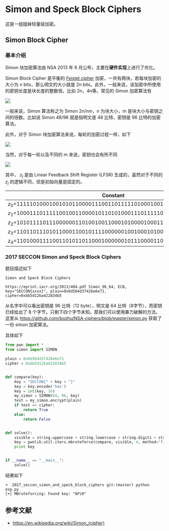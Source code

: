 # Simon and Speck Block Ciphers

这是一组姐妹轻量级加密。

## Simon Block Cipher

### 基本介绍

Simon 块加密算法由 NSA 2013 年 6 月公布，主要在**硬件实现**上进行了优化。

Simon Block Cipher 是平衡的 [Feistel cipher](https://en.wikipedia.org/wiki/Feistel_cipher) 加密，一共有两块，若每块加密的大小为 n bits，那么明文的大小就是 2n bits。此外，一般来说，该加密中所使用的密钥长度是块长度的整数倍，比如 2n，4n等。常见的 Simon 加密算法有

![](/crypto/blockcipher/figure/simon_cipher_mode.png)

一般来说，Simon 算法称之为  Simon 2*n*/nm，n 为块大小，m 是块大小与密钥之间的倍数。比如说 Simon 48/96 就是指明文是 48 比特，密钥是 96 比特的加密算法。

此外，对于 Simon 块加密算法来说，每轮的加密过程一样，如下

![](/crypto/blockcipher/figure/Simon_block_cipher.png)

当然，对于每一轮以及不同的 m 来说，密钥也会有所不同

![](/crypto/blockcipher/figure/simon_key_schedule.svg)

其中， $z_j$ 是由 Linear Feedback Shift Register (LFSR) 生成的，虽然对于不同的 $z_j$ 的逻辑不同，但是初始向量是固定的。

|                 Constant                 |
| :--------------------------------------: |
| $z_{0}$=11111010001001010110000111001101111101000100101011000011100110 |
| $z_{1}$=10001110111110010011000010110101000111011111001001100001011010 |
| $z_{2}$=10101111011100000011010010011000101000010001111110010110110011 |
| $z_{3}$=11011011101011000110010111100000010010001010011100110100001111 |
| $z_{4}$=11010001111001101011011000100000010111000011001010010011101111 |

### 2017 SECCON Simon and Speck Block Ciphers

题目描述如下

```
Simon and Speck Block Ciphers

https://eprint.iacr.org/2013/404.pdf Simon_96_64, ECB, key="SECCON{xxxx}", plain=0x6d564d37426e6e71, cipher=0xbb5d12ba422834b5
```

从名字中可以看出密钥是 96 比特（12 byte），明文是 64 比特（8字节），而密钥已经给出了 8 个字节，只剩下四个字节未知。那我们可以使用暴力破解的方法。这里从 https://github.com/bozhu/NSA-ciphers/blob/master/simon.py 获取了一份 simon 加密算法。

具体如下

```python
from pwn import *
from simon import SIMON

plain = 0x6d564d37426e6e71
cipher = 0xbb5d12ba422834b5


def compare(key):
    key = "SECCON{" + key + "}"
    key = key.encode('hex')
    key = int(key, 16)
    my_simon = SIMON(64, 96, key)
    test = my_simon.encrypt(plain)
    if test == cipher:
        return True
    else:
        return False


def solve():
    visible = string.uppercase + string.lowercase + string.digits + string.punctuation + " "
    key = pwnlib.util.iters.mbruteforce(compare, visible, 4, method="fixed")
    print key


if __name__ == "__main__":
    solve()
```

结果如下

```shell
➜  2017_seccon_simon_and_speck_block_ciphers git:(master) python exp.py
[+] MBruteforcing: Found key: "6Pz0"
```



## 参考文献

- https://en.wikipedia.org/wiki/Simon_(cipher)

